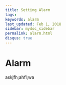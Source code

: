 ```yaml
---
title: Setting Alarm
tags:
keywords: alarm
last_updated: Feb 1, 2018
sidebar: mydoc_sidebar
permalink: alarm.html
disqus: true
---
```


# Alarm
askjfh;ahfl;wa